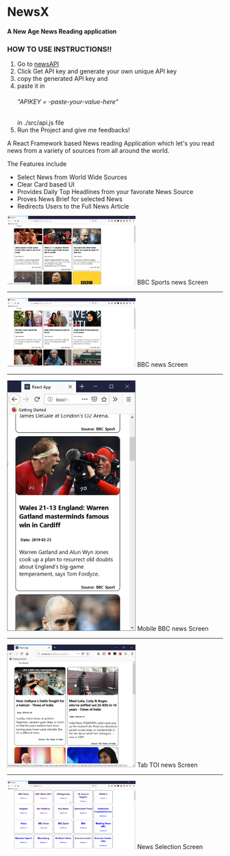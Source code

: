 
<h1>NewsX</h1>
<h4>A New Age News Reading application</h4>

<h3>HOW TO USE INSTRUCTIONS!!</h3>
<p>
	<ol>
		<li>Go to <a href="https://newsapi.org/"> newsAPI </a></li>
		<li>Click Get API key and generate your own unique API key</li>
		<li>copy the generated API key and </li>
		<li>paste it in <h6>"APIKEY = -paste-your-value-here"</h6> in ./src/api.js file</li>
		<li>Run the Project and give me feedbacks!</li>
	</ol>
</p>

<p>A React Framework based News reading Application which let's you 
read news from a variety of sources from all around the world.</p>

<p>The Features include</p>
<ul>
	<li>Select News from World Wide Sources</li>
	<li> Clear Card based UI</li>
	<li> Provides Daily Top Headlines from your favorate News Source </li>
	<li> Proves News Brief for selected News</li>
	<li> Redirects Users to the Full News Article</li> 
</ul>
<div style="display: inline">
<img src="./newsx/screenShorts/news-viewer-bbc-sports.png" alt="Sports News Items BBC" width="300px"/>
<label>BBC Sports news Screen</label>
	<hr/>
<img src="./newsx/screenShorts/news-viewer-bbc-news.png" alt="News Items BBC" width="300px"/>
<label>BBC news Screen</label>
	<hr/>
<img src="./newsx/screenShorts/news-viewer-mobile-view.png" alt="Mobile BBC news" width="300px"/>
<label>Mobile BBC news Screen</label>
	<hr/>
<img src="./newsx/screenShorts/news-viewer-tab-view.png" alt="Tab TOI news" width="300px"/>
<label>Tab TOI news Screen</label>
	<hr/>
<img src="./newsx/screenShorts/news-source-screen.png" alt="News Selection" width="300px"/>
<label>News Selection Screen</label>
</div>





